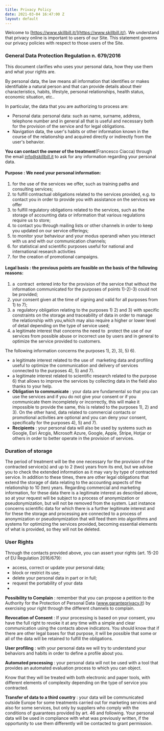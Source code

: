 ```yaml
---
title: Privacy Policy
date: 2021-03-04 16:47:00 Z
layout: default
---
```



Welcome to [https://www.skillbill.it/](https://www.skillbill.it/). We understand that privacy online is important to users of our Site. This statement governs our privacy policies with respect to those users of the Site.

### General Data Protection Regulation n. 679/2016

This document clarifies who uses your personal data, how they use them and what your rights are.

By personal data, the law means all information that identifies or makes identifiable a natural person and that can provide details about their characteristics, habits, lifestyle, personal relationships, health status, economic situation, etc..

In particular, the data that you are authorizing to process are:

 - Personal data: personal data: such as name, surname, address, telephone number
and in general all that is useful and necessary both for the provision of the service
and for legal obligations.
 - Navigation data, the user's habits or other information known in the course of the
relationship and acquired directly or indirectly from the user's behavior.

**You can contact the owner of the treatment​** (Francesco Ciacca) through the email info@skillbill.it to ask for any information regarding your personal data.

####  Purpose​ : We need your personal information:

 1. for the use of the services we offer, such as training paths and
    consulting services;
 2. to fulfill contractual obligations related to the services provided, e.g. to contact you in
order to provide you with assistance on the services we offer
 3. to fulfill regulatory obligations related to the services, such as the storage of
accounting data or information that various regulations require us to store;
 4. to contact you through mailing lists or other channels in order to keep you updated on
our service offerings;
 5. to monitor your behaviour and your modus operandi when you interact with us and
with our communication channels;
 6. for statistical and scientific purposes useful for national and international research
activities
 7. for the creation of promotional campaigns.

#### Legal basis​ : the previous points are feasible on the basis of the following reasons:
 1. a ​ contract ​ entered into for the provision of the service that without the information communicated for the purposes of points 1)-2)-3) could not be provided;
 2. your consent​ given at the time of signing and valid for all purposes from 1) to 7);
 3. a ​ regulatory obligation​ relating to the purposes 1) 2) and 3) with specific constraints on the storage and traceability of data in order to manage the relationship with you,which may also require a higher or lower level of detail depending on the type of service used;
 4. a legitimate interest that concerns the need to ​ protect the use of our services​ from possible abuse or incorrect use by users and in general to optimize the service provided to customers.

The following information concerns the purposes 1), 2), 3), 5) 6).

 - a legitimate interest related to the use of ​ marketing data​ and ​ profiling ​ useful to optimize the communication and delivery of services connected to the purposes 4), 5) and 7).
 - a legitimate interest related to​ scientific research​ related to the purpose 6) that allows to improve the services by collecting data in the field also thanks to your help.
 - **Obligation to communicate​** : your data are fundamental so that you can use the services and if you do not give your consent or if you communicate them incompletely or incorrectly, this will make it impossible to provide the same, this is related to the purposes 1), 2) and 3). On the other hand, data related to commercial contacts or promotional activities are optional and you can deny your consent, specifically for the purposes 4), 5) and 7).
 - **Recipients​** : your personal data will also be used by systems such as Google, Esri Arcgis, Microsoft Azure, Google, Apple, Stripe, Hotjar or others in order to better operate in the provision of services.

### Duration of storage

The period of treatment will be the one necessary for the provision of the contracted service(s) and up to 2 (two) years from its end, but we advise you to check the extended information as it may vary by type of contracted service. In addition to these times, there are other legal obligations that extend the storage of data relating to the accounting aspects of the relationship to 10 (ten) years. Regarding commercial and marketing information, for these data there is a legitimate interest as described above, so at your request will be subject to a process of anonymization or pseudonymization, but will not be removed from the system. Last instance concerns scientific data for which there is a further legitimate interest and for these the storage and processing are connected to a process of anonymization or pseudonymization that will feed them into algorithms and systems for optimizing the services provided, becoming essential elements of what is provided, so they will not be deleted.

### User Rights

Through the contacts provided above, you can assert your rights (art. 15-20 of EU Regulation 2016/679):

 - access, correct or update your personal data;
 - block or restrict its use;
 - delete your personal data in part or in full;
 - request the portability of your data
 - 
**Possibility to Complain**​ : remember that you can propose a petition to the Authority for the Protection of Personal Data (www.garanteprivacy.it) by exercising your right through the different channels to complain.

**Revocation of Consent**​ : If your processing is based on your consent, you have the full right to revoke it at any time with a simple and clear communication using the contacts above indicators. You should know that if there are other legal bases for that purpose, it will be possible that some or all of the data will be retained to fulfill the obligations.

**User profiling​** : with your personal data we will try to understand your behaviors and habits in order to define a profile about you.

**Automated processing​** : your personal data will not be used with a tool that provides an automated evaluation process to which you can object.

Know that they will be treated with both electronic and paper tools, with different elements of complexity depending on the type of service you contracted.

**Transfer of data to a third country**​ : your data will be communicated outside Europe for some treatments carried out for marketing services and also for some services, but only by suppliers who comply with the conditions of guarantees provided by art. 46 and following.
Your personal data will be used in compliance with what was previously written, if the opportunity to use them differently will be contacted to grant permission.